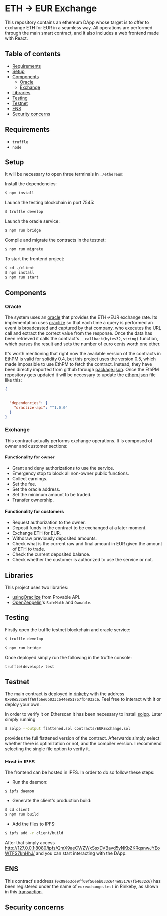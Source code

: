 # ETH -> EUR Exchange

This repository contains an ethereum DApp whose target is to offer to exchange ETH for EUR in a seamless way.
All operations are performed through the main smart contract, and it also includes a web frontend made with React.



## Table of contents

- [Requirements](#requirements)
- [Setup](#setup)
- [Components](#components)
    - [Oracle](#oracle)
    - [Exchange](#exchange)
- [Libraries](#libraries)
- [Testing](#testing)
- [Testnet](#testnet)
- [ENS](#ens)
- [Security concerns](#security-concerns)



## Requirements

- `truffle`
- `node`



## Setup

It will be necessary to open three terminals in `./ethereum`:

Install the dependencies:

```bash
$ npm install
```

Launch the testing blockchain in port 7545:

```bash
$ truffle develop
```

Launch the oracle service:

```bash
$ npm run bridge
```

Compile and migrate the contracts in the testnet:

```bash
$ npm run migrate
```

To start the frontend project:

```bash
$ cd ./client
$ npm install
$ npm run start
```



## Components


### Oracle

The system uses an [oracle](ethereum/contracts/EUROracle.sol) that provides the ETH->EUR exchange rate.
Its implementation uses [oraclize](https://docs.provable.xyz/) so that each time a query is performed an event is
broadcasted and captured by that company, who executes the URL call and extract the correct value from the response.
Once the data has been retrieved it calls the contract's ``__callback(bytes32,string)`` function, which parses the
result and sets the number of euro cents worth one ether.

It's worth mentioning that right now the available version of the contracts in EthPM is valid for solidity 0.4, but
this project uses the version 0.5, which made impossible to use EthPM to fetch the contract. Instead, they have been
directly imported from github through [package.json](./ethereum/package.json). Once the EthPM repository gets updated
it will be necessary to update the [ethpm.json](./ethereum/ethpm.json) file like this:

```json
{

  
  "dependencies": {
    "oraclize-api": "^1.0.0"
  }
}
```

### Exchange

This contract actually performs exchange operations. It is composed of owner and customer sections:

#### Functionality for owner

- Grant and deny authorizations to use the service.
- Emergency stop to block all non-owner public functions.
- Collect earnings.
- Set the fee.
- Set the oracle address.
- Set the minimum amount to be traded.
- Transfer ownership.

#### Functionality for customers

- Request authorization to the owner.
- Deposit funds in the contract to be exchanged at a later moment.
- Exchange ETH for EUR.
- Withdraw previously deposited amounts.
- Check what is the current raw and final amount in EUR given the amount of ETH to trade.
- Check the current deposited balance.
- Check whether the customer is authorized to use the service or not.
 


## Libraries

This project uses two libraries:

- [usingOraclize](https://github.com/provable-things/ethereum-api/blob/master/oraclizeAPI_0.5.sol) from Provable API.
- [OpenZeppelin](https://github.com/OpenZeppelin/openzeppelin-contracts)'s `SafeMath` and `Ownable`. 


## Testing

Firstly open the truffle testnet blockchain and oracle service:

```bash
$ truffle develop 
```

```bash
$ npm run bridge
```

Once deployed simply run the following in the truffle console:

```
truffle(develop)> test
```


## Testnet

The main contract is deployed in [rinkeby](https://rinkeby.etherscan.io/address/0x08E53CE9ff69f56E6B033c644e851767fb4032c6)
with the address ``0x08e53ce9ff69f56e6b033c644e851767fb4032c6``.
Feel free to interact with it or deploy your own.

In order to verify it on Etherscan it has been necessary to install [solpp](https://github.com/merklejerk/solpp). Later simply running

```bash
$ solpp --output flattened.sol contracts/EURExchange.sol
```

provides the full flattened version of the contract. Afterwards simply select whether there is optimization or not, and 
the compiler version. I recommend selecting the single file option to verify it.

### Host in IPFS

The frontend can be hosted in IPFS. In order to do so follow these steps:

- Run the daemon:

```bash
$ ipfs daemon
```

- Generate the client's production build:

```bash
$ cd client
$ npm run build
```

- Add the files to IPFS:

```bash
$ ipfs add -r client/build
```

After that simply access http://127.0.0.1:8080/ipfs/QmX9aeCWZWxSsxDVBavd5yNKbZKRqsnwJYEoWTFS7khHhJ/ and you can
start interacting with the DApp.


## ENS

This contract's address (`0x08e53ce9ff69f56e6b033c644e851767fb4032c6`) has been registered under the name of
``eurexchange.test`` in Rinkeby, as shown in this
[transaction](https://rinkeby.etherscan.io/tx/0x59d7bdf0b3f247218ee54be55d696797d8b72f96635f43eb8b69215dff575dad).


## Security concerns


